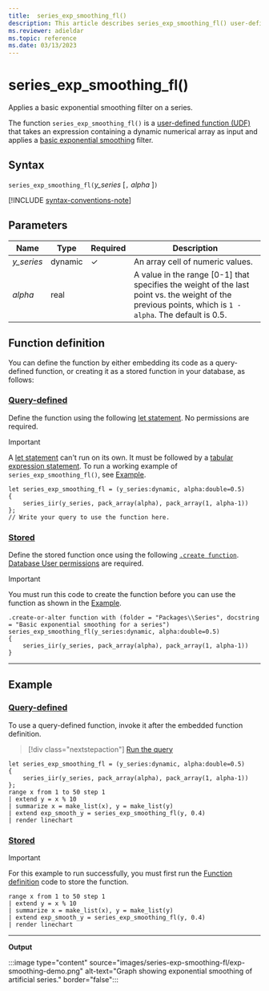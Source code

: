 ```yaml
---
title:  series_exp_smoothing_fl()
description: This article describes series_exp_smoothing_fl() user-defined function in Azure Data Explorer.
ms.reviewer: adieldar
ms.topic: reference
ms.date: 03/13/2023
---
```

# series_exp_smoothing_fl()

Applies a basic exponential smoothing filter on a series.

The function `series_exp_smoothing_fl()` is a [user-defined function (UDF)](../query/functions/user-defined-functions.md) that takes an expression containing a dynamic numerical array as input and applies a [basic exponential smoothing](https://en.wikipedia.org/wiki/Exponential_smoothing#Basic_(simple)_exponential_smoothing_(Holt_linear)) filter.

## Syntax

`series_exp_smoothing_fl(`*y_series* [`,` *alpha* ]`)`

[!INCLUDE [syntax-conventions-note](../../includes/syntax-conventions-note.md)]

## Parameters

|Name|Type|Required|Description|
|--|--|--|--|
|*y_series*|dynamic|&check;|An array cell of numeric values.|
|*alpha*|real||A value in the range [0-1] that specifies the weight of the last point vs. the weight of the previous points, which is `1 - alpha`. The default is 0.5.|

## Function definition

You can define the function by either embedding its code as a query-defined function, or creating it as a stored function in your database, as follows:

### [Query-defined](#tab/query-defined)

Define the function using the following [let statement](../query/let-statement.md). No permissions are required.

> [!IMPORTANT]
> A [let statement](../query/let-statement.md) can't run on its own. It must be followed by a [tabular expression statement](../query/tabularexpressionstatements.md). To run a working example of `series_exp_smoothing_fl()`, see [Example](#example).

```kusto
let series_exp_smoothing_fl = (y_series:dynamic, alpha:double=0.5)
{
    series_iir(y_series, pack_array(alpha), pack_array(1, alpha-1))
};
// Write your query to use the function here.
```

### [Stored](#tab/stored)

Define the stored function once using the following [`.create function`](../management/create-function.md). [Database User permissions](../management/access-control/role-based-access-control.md) are required.

> [!IMPORTANT]
> You must run this code to create the function before you can use the function as shown in the [Example](#example).

```kusto
.create-or-alter function with (folder = "Packages\\Series", docstring = "Basic exponential smoothing for a series")
series_exp_smoothing_fl(y_series:dynamic, alpha:double=0.5)
{
    series_iir(y_series, pack_array(alpha), pack_array(1, alpha-1))
}
```

---

## Example

### [Query-defined](#tab/query-defined)

To use a query-defined function, invoke it after the embedded function definition.

> [!div class="nextstepaction"]
> <a href="https://dataexplorer.azure.com/clusters/help/databases/Samples?query=H4sIAAAAAAAAA3WPzWrDMBCE73qKuRQscIMFzSXFzyK29iYWkWSzUkDqz7tXaUNDDt3j7H6zM54zEovjZLlsNoV1zYuLJ3v0GNFV+7s8zDVScFMP8ttCh3m9vHkeh91eqw+FNjcT5+QP6rHRdLYkQrX74fSDZG5uz0Zr9fWqhOKJUXCUNcAgr9gPSJk3GPUJLpnjjNpiFTzBDE1LlxBI3PuVGhHozNa7lLvSHtUHpeq7xb2ovR79U7+rPYbdi0YDpWEs8C7ytJDkb6qtG1o2AQAA" target="_blank">Run the query</a>

```kusto
let series_exp_smoothing_fl = (y_series:dynamic, alpha:double=0.5)
{
    series_iir(y_series, pack_array(alpha), pack_array(1, alpha-1))
};
range x from 1 to 50 step 1
| extend y = x % 10
| summarize x = make_list(x), y = make_list(y)
| extend exp_smooth_y = series_exp_smoothing_fl(y, 0.4) 
| render linechart
```

### [Stored](#tab/stored)

> [!IMPORTANT]
> For this example to run successfully, you must first run the [Function definition](#function-definition) code to store the function.

```kusto
range x from 1 to 50 step 1
| extend y = x % 10
| summarize x = make_list(x), y = make_list(y)
| extend exp_smooth_y = series_exp_smoothing_fl(y, 0.4) 
| render linechart
```

---

**Output**

:::image type="content" source="images/series-exp-smoothing-fl/exp-smoothing-demo.png" alt-text="Graph showing exponential smoothing of artificial series." border="false":::
